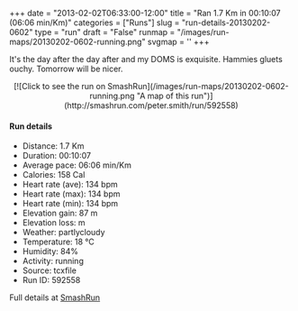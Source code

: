 +++
date = "2013-02-02T06:33:00-12:00"
title = "Ran 1.7 Km in 00:10:07 (06:06 min/Km)"
categories = ["Runs"]
slug = "run-details-20130202-0602"
type = "run"
draft = "False"
runmap = "/images/run-maps/20130202-0602-running.png"
svgmap = '<polyline points="64 43, 65 41, 67 39, 69 37, 71 35, 73 33, 75 31, 77 29, 80 28, 83 28, 86 28, 89 28, 95 31, 97 31, 100 33, 98 37, 98 40, 98 42, 97 45, 97 47, 96 49, 96 52, 96 54, 96 57, 96 62, 97 64, 97 66, 97 68, 91 71, 76 73, 69 73, 66 72, 63 72, 60 72, 54 71, 45 68, 42 68, 32 65, 26 64, 22 63, 16 62, 13 62, 7 61, 4 62, 0 62, 1 56, 2 54, 3 51, 5 49, 6 47, 8 42, 11 41, 14 40, 16 38, 22 35, 25 35, 28 34, 31 33, 33 31, 36 30, 38 29, 42 29, 45 29, 48 28, 51 28, 57 28, 67 27, 68 29, 66 34, 64 36, 63 38, 62 40, 59 46, 58 48, 54 52, 54 52">'
+++

It's the day after the day after and my DOMS is exquisite.  Hammies gluets ouchy. Tomorrow will be nicer. 

<!--more-->

<center>
[![Click to see the run on SmashRun](/images/run-maps/20130202-0602-running.png "A map of this run")](http://smashrun.com/peter.smith/run/592558)
</center>

#### Run details

* Distance: 1.7 Km
* Duration: 00:10:07
* Average pace: 06:06 min/Km
* Calories: 158 Cal
* Heart rate (ave): 134 bpm
* Heart rate (max): 134 bpm
* Heart rate (min): 134 bpm
* Elevation gain: 87 m
* Elevation loss:  m
* Weather: partlycloudy
* Temperature: 18 &deg;C
* Humidity: 84%
* Activity: running
* Source: tcxfile
* Run ID: 592558

Full details at [SmashRun](http://smashrun.com/peter.smith/run/592558)